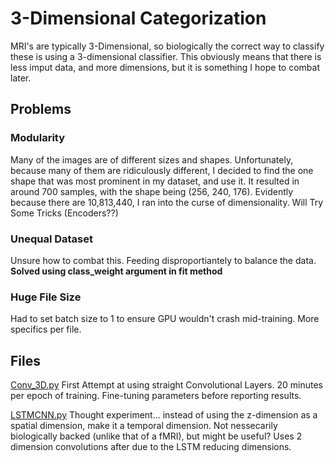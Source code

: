 # 3-Dimensional Categorization

MRI's are typically 3-Dimensional, so biologically the correct way to classify these is using a 3-dimensional classifier. This obviously means that there is less imput data, and more dimensions, but it is something I hope to combat later.

## Problems

### Modularity

Many of the images are of different sizes and shapes. Unfortunately, because many of them are ridiculously different, I decided to find the one shape that was most prominent in my dataset, and use it. It resulted in around 700 samples, with the shape being (256, 240, 176). Evidently because there are 10,813,440, I ran into the curse of dimensionality. Will Try Some Tricks (Encoders??)

### Unequal Dataset

Unsure how to combat this. Feeding disproportiantely to balance the data. **Solved using class_weight argument in fit method**

### Huge File Size

Had to set batch size to 1 to ensure GPU wouldn't crash mid-training. More specifics per file.

## Files
[Conv_3D.py](Conv_3D.py) First Attempt at using straight Convolutional Layers. 20 minutes per epoch of training. Fine-tuning parameters before reporting results.

[LSTMCNN.py](LSTMCNN.py) Thought experiment... instead of using the z-dimension as a spatial dimension, make it a temporal dimension. Not nessecarily biologically backed (unlike that of a fMRI), but might be useful? Uses 2 dimension convolutions after due to the LSTM reducing dimensions. 
